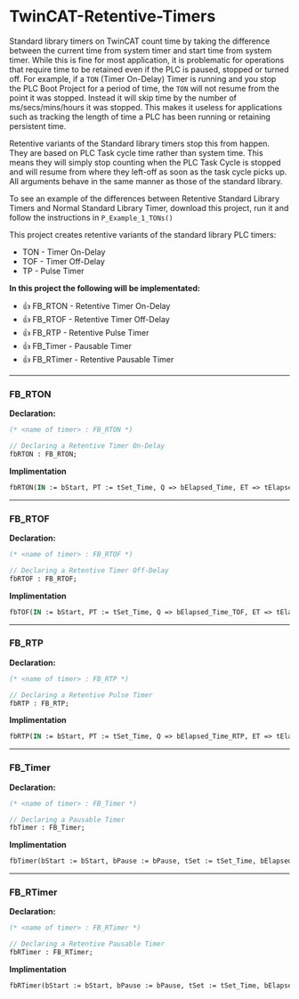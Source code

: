 # TwinCAT-Retentive-Timers
Standard library timers on TwinCAT count time by taking the difference between the current time from system timer and start time from system timer.
While this is fine for most application, it is problematic for operations that require time to be retained even if the PLC is paused, stopped or turned off.
For example, if a `TON` (Timer On-Delay) Timer is running and you stop the PLC Boot Project for a period of time, the `TON` will not resume from the point it was stopped.
Instead it will skip time by the number of ms/secs/mins/hours it was stopped. 
This makes it useless for applications such as tracking the length of time a PLC has been running or retaining persistent time.

Retentive variants of the Standard library timers stop this from happen. They are based on PLC Task cycle time rather than system time. 
This means they will simply stop counting when the PLC Task Cycle is stopped and will resume from where they left-off as soon as the task cycle picks up.
All arguments behave in the same manner as those of the standard library. 

To see an example of the differences between Retentive Standard Library Timers and Normal Standard Library Timer, download this project, run it and follow the instructions in `P_Example_1_TONs()`

This project creates retentive variants of the standard library PLC timers:
* TON - Timer On-Delay
* TOF - Timer Off-Delay
* TP  - Pulse Timer 


**In this project the following will be implementated:**

* 👍 FB_RTON    - Retentive Timer On-Delay
* 👍 FB_RTOF    - Retentive Timer Off-Delay 
* 👍 FB_RTP     - Retentive  Pulse Timer
* 👍 FB_Timer   - Pausable Timer
* 👍 FB_RTimer  - Retentive Pausable Timer

- - - -
### FB_RTON

**Declaration:** 
```Pascal
(* <name of timer> : FB_RTON *)

// Declaring a Retentive Timer On-Delay
fbRTON : FB_RTON;
```

**Implimentation**
```Pascal
fbRTON(IN := bStart, PT := tSet_Time, Q => bElapsed_Time, ET => tElapsed_Time)
```

- - - -
### FB_RTOF

**Declaration:** 
```Pascal
(* <name of timer> : FB_RTOF *)

// Declaring a Retentive Timer Off-Delay
fbRTOF : FB_RTOF;
```

**Implimentation**
```Pascal
fbTOF(IN := bStart, PT := tSet_Time, Q => bElapsed_Time_TOF, ET => tElapsed_Time_TOF)
```

- - - -
### FB_RTP

**Declaration:** 
```Pascal
(* <name of timer> : FB_RTP *)

// Declaring a Retentive Pulse Timer
fbRTP : FB_RTP;
```

**Implimentation**
```Pascal
fbRTP(IN := bStart, PT := tSet_Time, Q => bElapsed_Time_RTP, ET => tElapsed_Time_RTP);
```

- - - -
### FB_Timer

**Declaration:** 
```Pascal
(* <name of timer> : FB_Timer *)

// Declaring a Pausable Timer
fbTimer : FB_Timer;
```

**Implimentation**
```Pascal
fbTimer(bStart := bStart, bPause := bPause, tSet := tSet_Time, bElapsed => bElapsed_Time, tElapsed => tElapsed_Time);
```

- - - -
### FB_RTimer

**Declaration:** 
```Pascal
(* <name of timer> : FB_RTimer *)

// Declaring a Retentive Pausable Timer
fbRTimer : FB_RTimer;
```

**Implimentation**
```Pascal
fbRTimer(bStart := bStart, bPause := bPause, tSet := tSet_Time, bElapsed => bElapsed_RTime, tElapsed => tElapsed_RTime);
```
